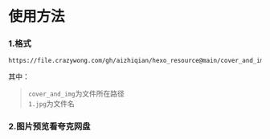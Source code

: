 # 使用方法

### 1.格式
```
https://file.crazywong.com/gh/aizhiqian/hexo_resource@main/cover_and_img/1.jpg
```
其中：
>``cover_and_img``为文件所在路径   
>``1.jpg``为文件名

### 2.图片预览看夸克网盘

